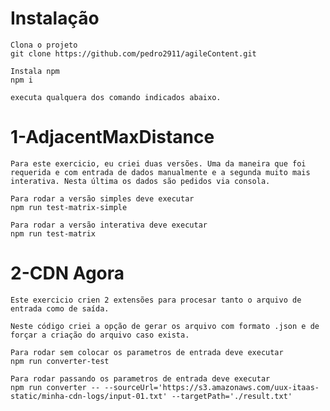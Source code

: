 # Instalação
    Clona o projeto 
    git clone https://github.com/pedro2911/agileContent.git

    Instala npm
    npm i

    executa qualquera dos comando indicados abaixo.
    

# 1-AdjacentMaxDistance
    Para este exercicio, eu criei duas versões. Uma da maneira que foi requerida e com entrada de dados manualmente e a segunda muito mais interativa. Nesta última os dados são pedidos via consola.

    Para rodar a versão simples deve executar
    npm run test-matrix-simple

    Para rodar a versão interativa deve executar
    npm run test-matrix

# 2-CDN Agora
    Este exercicio crien 2 extensões para procesar tanto o arquivo de entrada como de saída. 

    Neste código criei a opção de gerar os arquivo com formato .json e de forçar a criação do arquivo caso exista.

    Para rodar sem colocar os parametros de entrada deve executar
    npm run converter-test

    Para rodar passando os parametros de entrada deve executar
    npm run converter -- --sourceUrl='https://s3.amazonaws.com/uux-itaas-static/minha-cdn-logs/input-01.txt' --targetPath='./result.txt'